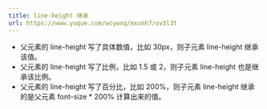 ```yaml
---
title: line-height 继承
url: https://www.yuque.com/wcywxq/mxunh7/ov3l3t
---
```


- 父元素的 line-height 写了具体数值，比如 30px，则子元素 line-height 继承该值。
- 父元素的 line-height 写了比例，比如 1.5 或 2，则子元素 line-height 也是继承该比例。
- 父元素的 line-height 写了百分比，比如 200%，则子元素 line-height 继承的是父元素 font-size * 200% 计算出来的值。
